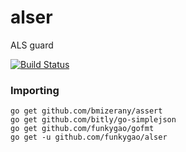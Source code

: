 alser
=====

ALS guard

[![Build Status](https://travis-ci.org/funkygao/alser.png?branch=master)](https://travis-ci.org/funkygao/alser)

### Importing

    go get github.com/bmizerany/assert
    go get github.com/bitly/go-simplejson
    go get github.com/funkygao/gofmt
    go get -u github.com/funkygao/alser
